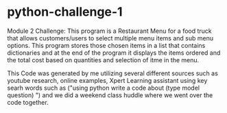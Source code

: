 # python-challenge-1

Module 2 Challenge: This program is a Restaurant Menu for a food truck that allows customers/users to select multiple menu items and sub menu options. This program stores those chosen items in a list that contains dictionaries and at the end of the program it displays the items ordered and the total cost based on quantities and selection of itme in the menu.

This Code was generated by me utilizing several different sources such as youtube research, online examples, Xpert Learning assistant using key searh words such as ("using python write a code about (type model question) ") and we did a weekend class huddle where we went over the code together.
